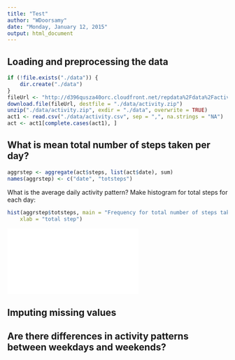 ```yaml
---
title: "Test"
author: "WDoorsamy"
date: "Monday, January 12, 2015"
output: html_document
---
```



## Loading and preprocessing the data

```r
if (!file.exists("./data")) {
    dir.create("./data")
}
fileUrl <- "http://d396qusza40orc.cloudfront.net/repdata%2Fdata%2Factivity.zip"
download.file(fileUrl, destfile = "./data/activity.zip")
unzip("./data/activity.zip", exdir = "./data", overwrite = TRUE)
act1 <- read.csv("./data/activity.csv", sep = ",", na.strings = "NA")
act <- act1[complete.cases(act1), ]
```

## What is mean total number of steps taken per day?


```r
aggrstep <- aggregate(act$steps, list(act$date), sum)
names(aggrstep) <- c("date", "totsteps")
```
What is the average daily activity pattern?
Make histogram for total steps for each day:

```r
hist(aggrstep$totsteps, main = "Frequency for total number of steps taken each day", 
    xlab = "total step")
```

![](Test_files/figure-latex/unnamed-chunk-7-1.pdf) 


## Imputing missing values

## Are there differences in activity patterns between weekdays and weekends?


